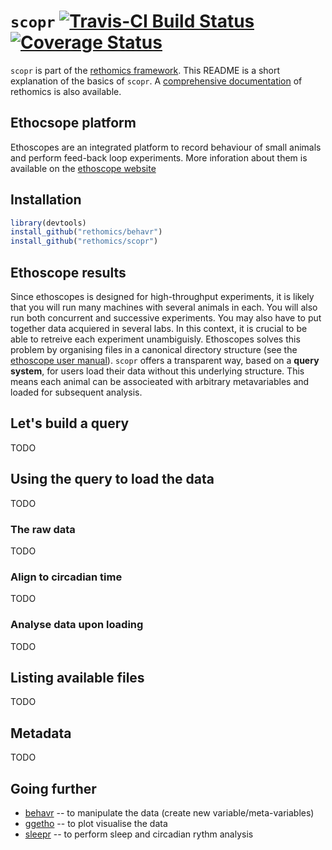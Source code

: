 # `scopr` [![Travis-CI Build Status](https://travis-ci.org/rethomics/scopr.svg?branch=master)](https://travis-ci.org/rethomics/scopr)[![Coverage Status](https://img.shields.io/codecov/c/github/rethomics/damr/master.svg)](https://codecov.io/github/damr/behavr?branch=master)

<!-- [![AppVeyor Build Status](https://ci.appveyor.com/api/projects/status/github/tidyverse/hms?branch=master&svg=true)](https://ci.appveyor.com/project/tidyverse/hms)  -->

<!-- [![Coverage Status](https://img.shields.io/codecov/c/github/tidyverse/hms/master.svg)](https://codecov.io/github/tidyverse/hms?branch=master) [![CRAN_Status_Badge](http://www.r-pkg.org/badges/version/hms)](https://cran.r-project.org/package=hms) -->

`scopr` is part of the [rethomics framework](todo.html).
This README is a short explanation of the basics of `scopr`.
A [comprehensive documentation](todo.html) of rethomics is also available.

## Ethocsope platform
Ethoscopes are an integrated platform to record behaviour of small animals and perform feed-back loop experiments. More inforation about them is available on the [ethoscope website](http://gilestrolab.github.io/ethoscope/)


## Installation


```r
library(devtools)
install_github("rethomics/behavr")
install_github("rethomics/scopr")
```


## Ethoscope results

Since ethoscopes is designed for high-throughput experiments, it is likely that you will run many machines with several animals in each. You will also run both concurrent and successive experiments.
You may also have to put together data acquiered in several labs.
In this context, it is crucial to be able to retreive each experiment unambiguisly.
Ethoscopes solves this problem by organising files in a canonical directory structure (see the [ethoscope user manual](https://qgeissmann.gitbooks.io/ethoscope-manual/content/administration-and-maintenance/backing-up-data.html)). 
`scopr` offers a transparent way, based on a **query system**, for users load their data without this underlying structure. This means each animal can be associeated with arbitrary metavariables and loaded for subsequent analysis.

## Let's build a query

TODO

## Using the query to load the data

TODO

### The raw data

TODO

### Align to circadian time

TODO

### Analyse data upon loading

TODO

## Listing available files

TODO

## Metadata

TODO

## Going further

* [behavr](https://github.com/rethomics/behavr) -- to manipulate the data (create new variable/meta-variables)
* [ggetho](https://github.com/rethomics/ggetho) -- to plot visualise the data
* [sleepr](https://github.com/rethomics/sleepr) -- to perform sleep and circadian rythm analysis

